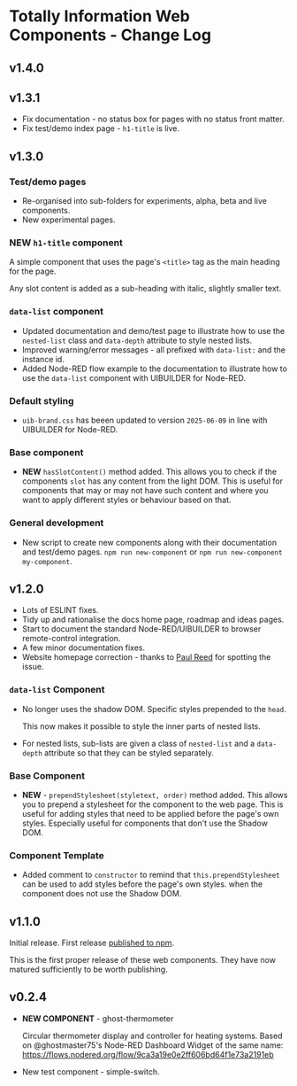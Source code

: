 # Totally Information Web Components - Change Log

## v1.4.0

## v1.3.1

* Fix documentation - no status box for pages with no status front matter.
* Fix test/demo index page - `h1-title` is live.

## v1.3.0

### Test/demo pages

* Re-organised into sub-folders for experiments, alpha, beta and live components.
* New experimental pages.

### **NEW** `h1-title` component

A simple component that uses the page's `<title>` tag as the main heading for the page.

Any slot content is added as a sub-heading with italic, slightly smaller text.

### `data-list` component

* Updated documentation and demo/test page to illustrate how to use the `nested-list` class and `data-depth` attribute to style nested lists.
* Improved warning/error messages - all prefixed with `data-list:` and the instance id.
* Added Node-RED flow example to the documentation to illustrate how to use the `data-list` component with UIBUILDER for Node-RED.

### Default styling

* `uib-brand.css` has beeen updated to version `2025-06-09` in line with UIBUILDER for Node-RED.

### Base component

- **NEW** `hasSlotContent()` method added. This allows you to check if the components `slot` has any content from the light DOM. This is useful for components that may or may not have such content and where you want to apply different styles or behaviour based on that.

### General development

* New script to create new components along with their documentation and test/demo pages. `npm run new-component` or `npm run new-component my-component`.

## v1.2.0

* Lots of ESLINT fixes.
* Tidy up and rationalise the docs home page, roadmap and ideas pages.
* Start to document the standard Node-RED/UIBUILDER to browser remote-control integration.
* A few minor documentation fixes.
* Website homepage correction - thanks to [Paul Reed](https://github.com/Paul-Reed) for spotting the issue.

### `data-list` Component

* No longer uses the shadow DOM. Specific styles prepended to the `head`.

  This now makes it possible to style the inner parts of nested lists.

* For nested lists, sub-lists are given a class of `nested-list` and a `data-depth` attribute so that they can be styled separately.

### Base Component

* **NEW** - `prependStylesheet(styletext, order)` method added. This allows you to prepend a stylesheet for the component to the web page. This is useful for adding styles that need to be applied before the page's own styles. Especially useful for components that don't use the Shadow DOM.

### Component Template

* Added comment to `constructor` to remind that `this.prependStylesheet` can be used to add styles before the page's own styles. when the component does not use the Shadow DOM.

## v1.1.0

Initial release. First release [published to npm](https://www.npmjs.com/package/@totallyinformation/web-components).

This is the first proper release of these web components. They have now matured sufficiently to be worth publishing.

## v0.2.4

* **NEW COMPONENT** - ghost-thermometer
  
  Circular thermometer display and controller for heating systems. Based on @ghostmaster75's Node-RED Dashboard Widget of the same name: https://flows.nodered.org/flow/9ca3a19e0e2ff606bd64f1e73a2191eb

* New test component - simple-switch.
